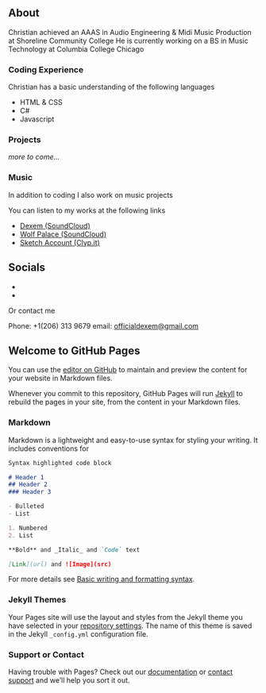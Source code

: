 
## About
Christian achieved an AAAS in Audio Engineering & Midi Music Production at Shoreline Community College
He is currently working on a BS in Music Technology at Columbia College Chicago

### Coding Experience
Christian has a basic understanding of the following languages
- HTML & CSS
- C#
- Javascript


### Projects


_more to come..._


### Music

In addition to coding I also work on music projects

You can listen to my works at the following links

- [Dexem (SoundCloud)](https://soundcloud.com/dexem)
- [Wolf Palace (SoundCloud)](https://soundcloud.com/wolfpalace)
- [Sketch Account (Clyp.it)](https://clyp.it/user/2ghqdtew)


Socials
-
-
-

Or contact me

Phone: +1(206) 313 9679
email: officialdexem@gmail.com



## Welcome to GitHub Pages

You can use the [editor on GitHub](https://github.com/ColumFreytag/columfreytag.github.com/edit/main/README.md) to maintain and preview the content for your website in Markdown files.

Whenever you commit to this repository, GitHub Pages will run [Jekyll](https://jekyllrb.com/) to rebuild the pages in your site, from the content in your Markdown files.

### Markdown

Markdown is a lightweight and easy-to-use syntax for styling your writing. It includes conventions for

```markdown
Syntax highlighted code block

# Header 1
## Header 2
### Header 3

- Bulleted
- List

1. Numbered
2. List

**Bold** and _Italic_ and `Code` text

[Link](url) and ![Image](src)
```

For more details see [Basic writing and formatting syntax](https://docs.github.com/en/github/writing-on-github/getting-started-with-writing-and-formatting-on-github/basic-writing-and-formatting-syntax).

### Jekyll Themes

Your Pages site will use the layout and styles from the Jekyll theme you have selected in your [repository settings](https://github.com/ColumFreytag/columfreytag.github.com/settings/pages). The name of this theme is saved in the Jekyll `_config.yml` configuration file.

### Support or Contact

Having trouble with Pages? Check out our [documentation](https://docs.github.com/categories/github-pages-basics/) or [contact support](https://support.github.com/contact) and we’ll help you sort it out.
